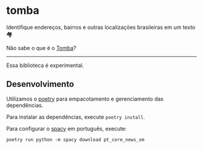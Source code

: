 # tomba

Identifique endereços, bairros e outras localizações brasileiras em um texto 🏘

Não sabe o que é o [Tomba](https://pt.wikipedia.org/wiki/Tomba_(Feira_de_Santana))?

---

Essa biblioteca é experimental.

## Desenvolvimento

Utilizamos o [poetry](https://python-poetry.org/) para empacotamento e gerenciamento das dependências.

Para instalar as dependências, execute `poetry install`.

Para configurar o [spacy](https://spacy.io) em português, execute:

```
poetry run python -m spacy download pt_core_news_sm
```

